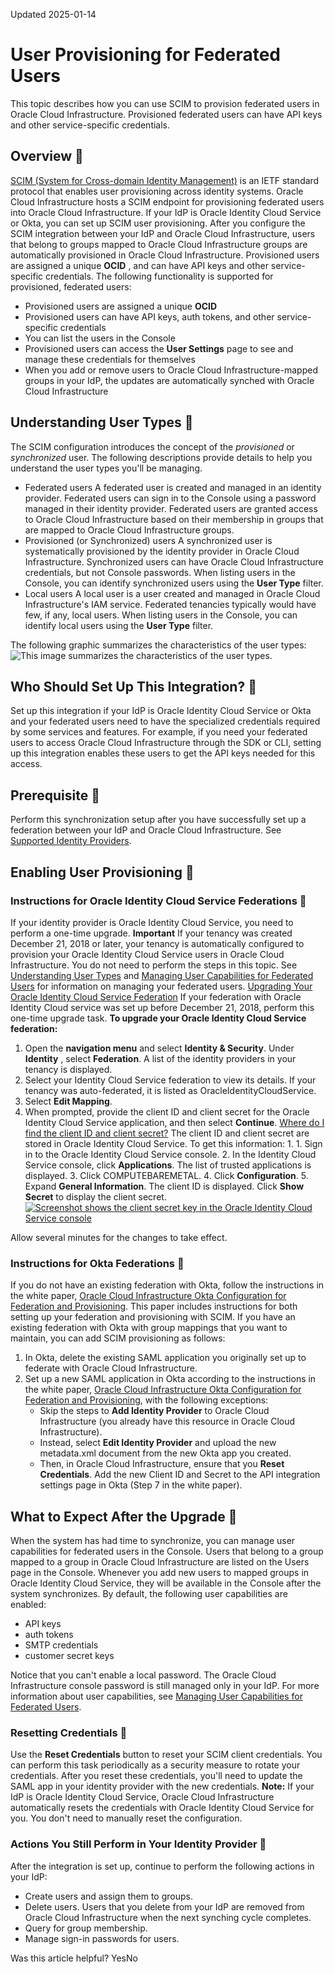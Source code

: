 Updated 2025-01-14
# User Provisioning for Federated Users
This topic describes how you can use SCIM to provision federated users in Oracle Cloud Infrastructure. Provisioned federated users can have API keys and other service-specific credentials.
## Overview 🔗 
[SCIM (System for Cross-domain Identity Management)](http://www.simplecloud.info/) is an IETF standard protocol that enables user provisioning across identity systems. Oracle Cloud Infrastructure hosts a SCIM endpoint for provisioning federated users into Oracle Cloud Infrastructure. If your IdP is Oracle Identity Cloud Service or Okta, you can set up SCIM user provisioning.
After you configure the SCIM integration between your IdP and Oracle Cloud Infrastructure, users that belong to groups mapped to Oracle Cloud Infrastructure groups are automatically provisioned in Oracle Cloud Infrastructure. Provisioned users are assigned a unique **OCID** , and can have API keys and other service-specific credentials. 
The following functionality is supported for provisioned, federated users: 
  * Provisioned users are assigned a unique **OCID**
  * Provisioned users can have API keys, auth tokens, and other service-specific credentials
  * You can list the users in the Console
  * Provisioned users can access the **User Settings** page to see and manage these credentials for themselves
  * When you add or remove users to Oracle Cloud Infrastructure-mapped groups in your IdP, the updates are automatically synched with Oracle Cloud Infrastructure


## Understanding User Types 🔗 
The SCIM configuration introduces the concept of the _provisioned_ or _synchronized_ user. The following descriptions provide details to help you understand the user types you'll be managing.
  * Federated users
A federated user is created and managed in an identity provider. Federated users can sign in to the Console using a password managed in their identity provider. Federated users are granted access to Oracle Cloud Infrastructure based on their membership in groups that are mapped to Oracle Cloud Infrastructure groups.
  * Provisioned (or Synchronized) users 
A synchronized user is systematically provisioned by the identity provider in Oracle Cloud Infrastructure. Synchronized users can have Oracle Cloud Infrastructure credentials, but not Console passwords. When listing users in the Console, you can identify synchronized users using the **User Type** filter.
  * Local users
A local user is a user created and managed in Oracle Cloud Infrastructure's IAM service. Federated tenancies typically would have few, if any, local users. When listing users in the Console, you can identify local users using the **User Type** filter.


The following graphic summarizes the characteristics of the user types:
![This image summarizes the characteristics of the user types.](https://docs.oracle.com/en-us/iaas/Content/Resources/Images/idcs_user_graphic.png)
## Who Should Set Up This Integration? 🔗 
Set up this integration if your IdP is Oracle Identity Cloud Service or Okta and your federated users need to have the specialized credentials required by some services and features. For example, if you need your federated users to access Oracle Cloud Infrastructure through the SDK or CLI, setting up this integration enables these users to get the API keys needed for this access. 
## Prerequisite 🔗 
Perform this synchronization setup after you have successfully set up a federation between your IdP and Oracle Cloud Infrastructure. See [Supported Identity Providers](https://docs.oracle.com/en-us/iaas/Content/Identity/Concepts/federation.htm#Supporte).
## Enabling User Provisioning 🔗 
### Instructions for Oracle Identity Cloud Service Federations 🔗 
If your identity provider is Oracle Identity Cloud Service, you need to perform a one-time upgrade. 
**Important** If your tenancy was created December 21, 2018 or later, your tenancy is automatically configured to provision your Oracle Identity Cloud Service users in Oracle Cloud Infrastructure. You do not need to perform the steps in this topic. See [Understanding User Types](https://docs.oracle.com/en-us/iaas/Content/Identity/Tasks/usingscim.htm#Understa) and [Managing User Capabilities for Federated Users](https://docs.oracle.com/en-us/iaas/Content/Identity/Tasks/managingusersfederated.htm#Managing_User_Capabilities_for_Federated_Users) for information on managing your federated users.
[Upgrading Your Oracle Identity Cloud Service Federation](https://docs.oracle.com/en-us/iaas/Content/Identity/Tasks/usingscim.htm)
If your federation with Oracle Identity Cloud service was set up before December 21, 2018, perform this one-time upgrade task.
**To upgrade your Oracle Identity Cloud Service federation:**
  1. Open the **navigation menu** and select **Identity & Security**. Under **Identity** , select **Federation**. 
A list of the identity providers in your tenancy is displayed.
  2. Select your Identity Cloud Service federation to view its details. If your tenancy was auto-federated, it is listed as OracleIdentityCloudService.
  3. Select **Edit Mapping**.
  4. When prompted, provide the client ID and client secret for the Oracle Identity Cloud Service application, and then select **Continue**. 
[Where do I find the client ID and client secret?](https://docs.oracle.com/en-us/iaas/Content/Identity/Tasks/usingscim.htm)
The client ID and client secret are stored in Oracle Identity Cloud Service. To get this information:
    1.       1. Sign in to the Oracle Identity Cloud Service console.
      2. In the Identity Cloud Service console, click **Applications**. The list of trusted applications is displayed.
      3. Click COMPUTEBAREMETAL. 
      4. Click **Configuration**.
      5. Expand **General Information**. The client ID is displayed. Click **Show Secret** to display the client secret.
[![Screenshot shows the client secret key in the Oracle Identity Cloud Service console](https://docs.oracle.com/en-us/iaas/Content/Resources/Images/iam_fed_secret.png)](https://docs.oracle.com/en-us/iaas/Content/Resources/Images/iam_fed_secret.png)


Allow several minutes for the changes to take effect.
### Instructions for Okta Federations 🔗 
If you do not have an existing federation with Okta, follow the instructions in the white paper, [Oracle Cloud Infrastructure Okta Configuration for Federation and Provisioning](https://docs.oracle.com/iaas/Content/Resources/Assets/whitepapers/okta-federation-with-oci.pdf). This paper includes instructions for both setting up your federation and provisioning with SCIM.
If you have an existing federation with Okta with group mappings that you want to maintain, you can add SCIM provisioning as follows:
  1. In Okta, delete the existing SAML application you originally set up to federate with Oracle Cloud Infrastructure.
  2. Set up a new SAML application in Okta according to the instructions in the white paper, [Oracle Cloud Infrastructure Okta Configuration for Federation and Provisioning](https://docs.oracle.com/iaas/Content/Resources/Assets/whitepapers/okta-federation-with-oci.pdf), with the following exceptions:
     * Skip the steps to **Add Identity Provider** to Oracle Cloud Infrastructure (you already have this resource in Oracle Cloud Infrastructure).
     * Instead, select **Edit Identity Provider** and upload the new metadata.xml document from the new Okta app you created.
     * Then, in Oracle Cloud Infrastructure, ensure that you **Reset Credentials**. Add the new Client ID and Secret to the API integration settings page in Okta (Step 7 in the white paper).


## What to Expect After the Upgrade 🔗 
When the system has had time to synchronize, you can manage user capabilities for federated users in the Console. Users that belong to a group mapped to a group in Oracle Cloud Infrastructure are listed on the Users page in the Console. Whenever you add new users to mapped groups in Oracle Identity Cloud Service, they will be available in the Console after the system synchronizes.
By default, the following user capabilities are enabled:
  * API keys
  * auth tokens
  * SMTP credentials
  * customer secret keys


Notice that you can't enable a local password. The Oracle Cloud Infrastructure console password is still managed only in your IdP.
For more information about user capabilities, see [Managing User Capabilities for Federated Users](https://docs.oracle.com/en-us/iaas/Content/Identity/Tasks/managingusersfederated.htm#Managing_User_Capabilities_for_Federated_Users).
### Resetting Credentials 🔗 
Use the **Reset Credentials** button to reset your SCIM client credentials. You can perform this task periodically as a security measure to rotate your credentials. After you reset these credentials, you'll need to update the SAML app in your identity provider with the new credentials.
**Note:** If your IdP is Oracle Identity Cloud Service, Oracle Cloud Infrastructure automatically resets the credentials with Oracle Identity Cloud Service for you. You don't need to manually reset the configuration.
### Actions You Still Perform in Your Identity Provider 🔗 
After the integration is set up, continue to perform the following actions in your IdP:
  * Create users and assign them to groups. 
  * Delete users.
Users that you delete from your IdP are removed from Oracle Cloud Infrastructure when the next synching cycle completes. 
  * Query for group membership.
  * Manage sign-in passwords for users.


Was this article helpful?
YesNo


